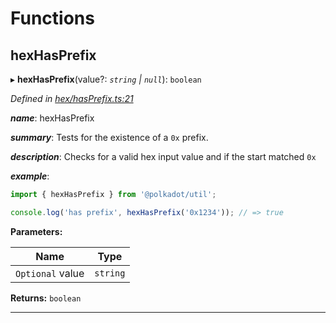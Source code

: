 

# Functions

<a id="hexhasprefix"></a>

##  hexHasPrefix

▸ **hexHasPrefix**(value?: *`string` | `null`*): `boolean`

*Defined in [hex/hasPrefix.ts:21](https://github.com/polkadot-js/common/blob/c3fafbe/packages/util/src/hex/hasPrefix.ts#L21)*

*__name__*: hexHasPrefix

*__summary__*: Tests for the existence of a `0x` prefix.

*__description__*: Checks for a valid hex input value and if the start matched `0x`

*__example__*:   

```javascript
import { hexHasPrefix } from '@polkadot/util';

console.log('has prefix', hexHasPrefix('0x1234')); // => true
```

**Parameters:**

| Name | Type |
| ------ | ------ |
| `Optional` value | `string` | `null` |

**Returns:** `boolean`

___

